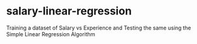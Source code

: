 # salary-linear-regression
Training a dataset of Salary vs Experience and Testing the same using the Simple Linear Regression Algorithm
